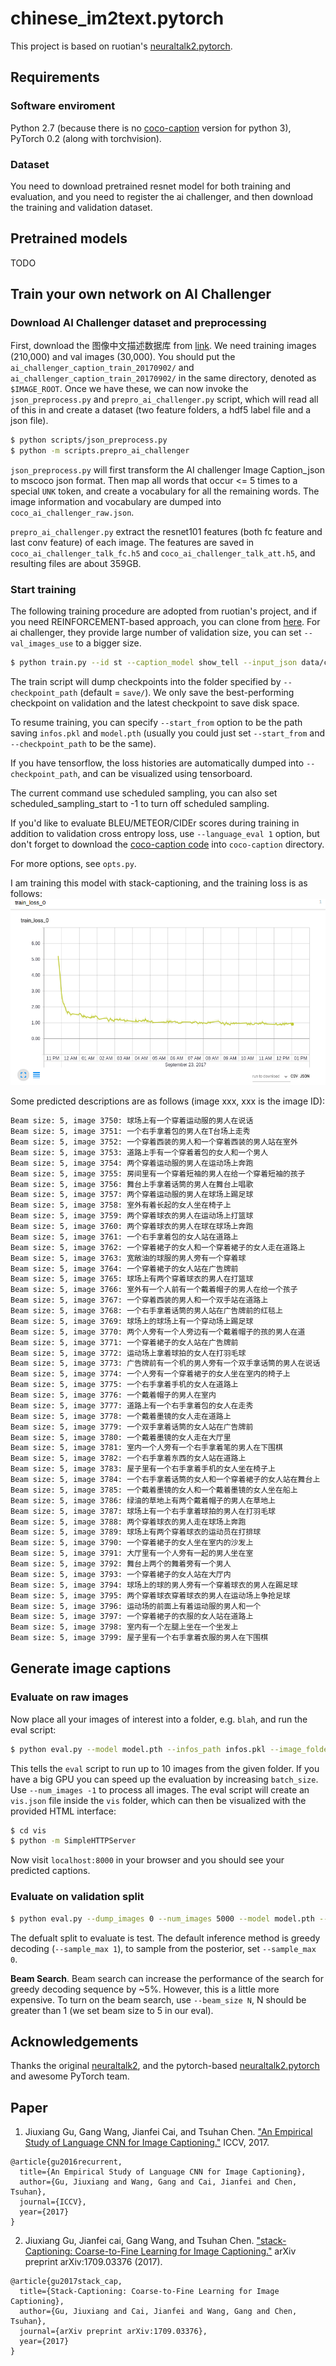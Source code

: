 # chinese_im2text.pytorch

This project is based on ruotian's [neuraltalk2.pytorch](https://github.com/ruotianluo/neuraltalk2.pytorch).

## Requirements

### Software enviroment
Python 2.7 (because there is no [coco-caption](https://github.com/tylin/coco-caption) version for python 3), PyTorch 0.2 (along with torchvision). 

### Dataset
You need to download pretrained resnet model for both training and evaluation, and you need to register the ai challenger, and then download the training and validation dataset.

## Pretrained models

TODO

## Train your own network on AI Challenger
### Download AI Challenger dataset and preprocessing
First, download the 图像中文描述数据库 from [link](https://challenger.ai/datasets). We need training images (210,000) and val images (30,000). You should put the `ai_challenger_caption_train_20170902/` and `ai_challenger_caption_train_20170902/` in the same directory, denoted as `$IMAGE_ROOT`. Once we have these, we can now invoke the `json_preprocess.py` and `prepro_ai_challenger.py` script, which will read all of this in and create a dataset (two feature folders, a hdf5 label file and a json file).

```bash
$ python scripts/json_preprocess.py
$ python -m scripts.prepro_ai_challenger
```

`json_preprocess.py` will first transform the AI challenger Image Caption_json to mscoco json format. Then map all words that occur <= 5 times to a special `UNK` token, and create a vocabulary for all the remaining words. The image information and vocabulary are dumped into `coco_ai_challenger_raw.json`.

`prepro_ai_challenger.py` extract the resnet101 features (both fc feature and last conv feature) of each image. The features are saved in `coco_ai_challenger_talk_fc.h5` and `coco_ai_challenger_talk_att.h5`, and resulting files are about 359GB.


### Start training
The following training procedure are adopted from ruotian's project, and if you need REINFORCEMENT-based approach, you can clone from [here](https://github.com/ruotianluo/self-critical.pytorch). For ai challenger, they provide large number of validation size, you can set `--val_images_use` to a bigger size.

```bash
$ python train.py --id st --caption_model show_tell --input_json data/cocotalk.json --input_fc_h5 data/coco_ai_challenger_talk_fc.h5 --input_att_h5 data/coco_ai_challenger_talk_att.h5 --input_label_h5 data/coco_ai_challenger_talk_label.h5 --batch_size 10 --learning_rate 5e-4 --learning_rate_decay_start 0 --scheduled_sampling_start 0 --checkpoint_path log_st --save_checkpoint_every 6000 --val_images_use 5000 --max_epochs 25
```

The train script will dump checkpoints into the folder specified by `--checkpoint_path` (default = `save/`). We only save the best-performing checkpoint on validation and the latest checkpoint to save disk space.

To resume training, you can specify `--start_from` option to be the path saving `infos.pkl` and `model.pth` (usually you could just set `--start_from` and `--checkpoint_path` to be the same).

If you have tensorflow, the loss histories are automatically dumped into `--checkpoint_path`, and can be visualized using tensorboard.

The current command use scheduled sampling, you can also set scheduled_sampling_start to -1 to turn off scheduled sampling.

If you'd like to evaluate BLEU/METEOR/CIDEr scores during training in addition to validation cross entropy loss, use `--language_eval 1` option, but don't forget to download the [coco-caption code](https://github.com/tylin/coco-caption) into `coco-caption` directory.

For more options, see `opts.py`. 

I am training this model with stack-captioning, and the training loss is as follows:
![](./vis/training_log_mine.png)

Some predicted descriptions are as follows (image xxx, xxx is the image ID):
```bash
Beam size: 5, image 3750: 球场上有一个穿着运动服的男人在说话
Beam size: 5, image 3751: 一个右手拿着包的男人在T台场上走秀
Beam size: 5, image 3752: 一个穿着西装的男人和一个穿着西装的男人站在室外
Beam size: 5, image 3753: 道路上手有一个穿着着包的女人和一个男人
Beam size: 5, image 3754: 两个穿着运动服的男人在运动场上奔跑
Beam size: 5, image 3755: 房间里有一个穿着短袖的男人在给一个穿着短袖的孩子
Beam size: 5, image 3756: 舞台上手拿着话筒的男人在舞台上唱歌
Beam size: 5, image 3757: 两个穿着运动服的男人在球场上踢足球
Beam size: 5, image 3758: 室外有着长起的女人坐在椅子上
Beam size: 5, image 3759: 两个穿着球衣的男人在运动场上打篮球
Beam size: 5, image 3760: 两个穿着球衣的男人在球在球场上奔跑
Beam size: 5, image 3761: 一个右手拿着包的女人站在道路上
Beam size: 5, image 3762: 一个穿着裙子的女人和一个穿着裙子的女人走在道路上
Beam size: 5, image 3763: 宽敞油的球服的男人旁有一个穿着球
Beam size: 5, image 3764: 一个穿着裙子的女人站在广告牌前
Beam size: 5, image 3765: 球场上有两个穿着球衣的男人在打篮球
Beam size: 5, image 3766: 室外有一个人前有一个戴着帽子的男人在给一个孩子
Beam size: 5, image 3767: 一个穿着西装的男人和一个双手站在道路上
Beam size: 5, image 3768: 一个右手拿着话筒的男人站在广告牌前的红毯上
Beam size: 5, image 3769: 球场上的球场上有一个穿动场上踢足球
Beam size: 5, image 3770: 两个人旁有一个人旁边有一个戴着帽子的孩的男人在道
Beam size: 5, image 3771: 一个穿着裙子的女人站在广告牌前
Beam size: 5, image 3772: 运动场上拿着球拍的女人在打羽毛球
Beam size: 5, image 3773: 广告牌前有一个机的男人旁有一个双手拿话筒的男人在说话
Beam size: 5, image 3774: 一个人旁有一个穿着裙子的女人坐在室内的椅子上
Beam size: 5, image 3775: 一个右手拿着手机的女人在道路上
Beam size: 5, image 3776: 一个戴着帽子的男人在室内
Beam size: 5, image 3777: 道路上有一个右手拿着包的女人在走秀
Beam size: 5, image 3778: 一个戴着墨镜的女人走在道路上
Beam size: 5, image 3779: 一个双手拿着话筒的女人站在广告牌前
Beam size: 5, image 3780: 一个戴着墨镜的女人走在大厅里
Beam size: 5, image 3781: 室内一个人旁有一个右手拿着笔的男人在下围棋
Beam size: 5, image 3782: 一个右手拿着东西的女人站在道路上
Beam size: 5, image 3783: 屋子里有一个右手拿着手机的女人坐在椅子上
Beam size: 5, image 3784: 一个右手拿着话筒的女人和一个穿着裙子的女人站在舞台上
Beam size: 5, image 3785: 一个戴着墨镜的女人和一个戴着墨镜的女人坐在船上
Beam size: 5, image 3786: 绿油的草地上有两个戴着帽子的男人在草地上
Beam size: 5, image 3787: 球场上有一个右手拿着球拍的男人在打羽毛球
Beam size: 5, image 3788: 两个穿着球衣的男人走在球场上奔跑
Beam size: 5, image 3789: 球场上有两个穿着球衣的运动员在打排球
Beam size: 5, image 3790: 一个穿着裙子的女人坐在室内的沙发上
Beam size: 5, image 3791: 大厅里有一个人旁有一起的男人坐在室
Beam size: 5, image 3792: 舞台上两个的舞着旁有一个男人
Beam size: 5, image 3793: 一个穿着裙子的女人站在大厅内
Beam size: 5, image 3794: 球场上的球的男人旁有一个穿着球衣的男人在踢足球
Beam size: 5, image 3795: 两个穿着球衣穿着球衣的男人在运动场上争抢足球
Beam size: 5, image 3796: 运动场的前面上有着运动服的男人和一个
Beam size: 5, image 3797: 一个穿着裙子的衣服的女人站在道路上
Beam size: 5, image 3798: 室内有一个左腿上坐在一个坐发上
Beam size: 5, image 3799: 屋子里有一个右手拿着衣服的男人在下围棋
```

## Generate image captions

### Evaluate on raw images
Now place all your images of interest into a folder, e.g. `blah`, and run
the eval script:

```bash
$ python eval.py --model model.pth --infos_path infos.pkl --image_folder blah --num_images 10
```

This tells the `eval` script to run up to 10 images from the given folder. If you have a big GPU you can speed up the evaluation by increasing `batch_size`. Use `--num_images -1` to process all images. The eval script will create an `vis.json` file inside the `vis` folder, which can then be visualized with the provided HTML interface:

```bash
$ cd vis
$ python -m SimpleHTTPServer
```

Now visit `localhost:8000` in your browser and you should see your predicted captions.

### Evaluate on validation split

```bash
$ python eval.py --dump_images 0 --num_images 5000 --model model.pth --infos_path infos.pkl --language_eval 1 
```

The defualt split to evaluate is test. The default inference method is greedy decoding (`--sample_max 1`), to sample from the posterior, set `--sample_max 0`.

**Beam Search**. Beam search can increase the performance of the search for greedy decoding sequence by ~5%. However, this is a little more expensive. To turn on the beam search, use `--beam_size N`, N should be greater than 1 (we set beam size to 5 in our eval).

## Acknowledgements

Thanks the original [neuraltalk2](https://github.com/karpathy/neuraltalk2), and the pytorch-based [neuraltalk2.pytorch](https://github.com/ruotianluo/neuraltalk2.pytorch) and awesome PyTorch team.

## Paper

1. Jiuxiang Gu, Gang Wang, Jianfei Cai, and Tsuhan Chen. ["An Empirical Study of Language CNN for Image Captioning."](https://arxiv.org/pdf/1612.07086.pdf) ICCV, 2017.
```
@article{gu2016recurrent,
  title={An Empirical Study of Language CNN for Image Captioning},
  author={Gu, Jiuxiang and Wang, Gang and Cai, Jianfei and Chen, Tsuhan},
  journal={ICCV},
  year={2017}
}
```
2. Jiuxiang Gu, Jianfei cai, Gang Wang, and Tsuhan Chen. ["stack-Captioning: Coarse-to-Fine Learning for Image Captioning."](https://arxiv.org/abs/1709.03376) arXiv preprint arXiv:1709.03376 (2017).
```
@article{gu2017stack_cap,
  title={Stack-Captioning: Coarse-to-Fine Learning for Image Captioning},
  author={Gu, Jiuxiang and Cai, Jianfei and Wang, Gang and Chen, Tsuhan},
  journal={arXiv preprint arXiv:1709.03376},
  year={2017}
}
```
